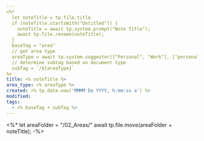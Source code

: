 ```yaml
---
<%*
  let noteTitle = tp.file.title
  if (noteTitle.startsWith("Untitled")) {
	noteTitle = await tp.system.prompt("Note Title");
	await tp.file.rename(noteTitle);
  } 
  baseTag = "area"
  // get area type
  areaType = await tp.system.suggester(["Personal", "Work"], ["personal", "work"])
  // determine subtag based on document type
  subTag = `/${areaType}`
%>
title: <% noteTitle %>
area_type: <% areaType %>
created: <% tp.date.now('MMMM Do YYYY, h:mm:ss a') %>
modified: 
tags:
  - <% baseTag + subTag %>
---
```

<%*
let areaFolder = "/02_Areas/" 
await tp.file.move(areaFolder + noteTitle);
-%>
